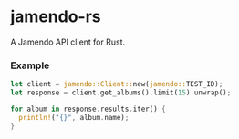 # jamendo-rs

A Jamendo API client for Rust.

### Example

```rust
let client = jamendo::Client::new(jamendo::TEST_ID);
let response = client.get_albums().limit(15).unwrap();

for album in response.results.iter() {
  println!("{}", album.name);
}
```
